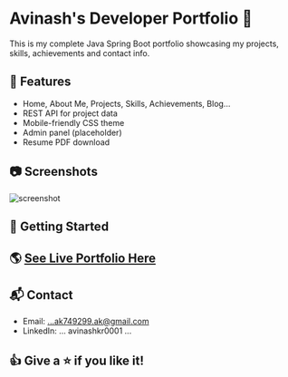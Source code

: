 # Avinash's Developer Portfolio 🚀

This is my complete Java Spring Boot portfolio showcasing my projects, skills, achievements and contact info.

## 🌟 Features
- Home, About Me, Projects, Skills, Achievements, Blog...
- REST API for project data
- Mobile-friendly CSS theme
- Admin panel (placeholder)
- Resume PDF download

## 📷 Screenshots
![screenshot](assets/demo_main.png)

## 🚀 Getting Started

## 🌎 [See Live Portfolio Here](https://YOUR-DEPLOY-LINK)

## 📬 Contact
- Email: ...ak749299.ak@gmail.com
- LinkedIn: ... avinashkr0001
  ...

## 👍 Give a ⭐ if you like it!

